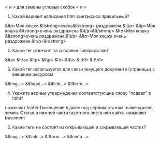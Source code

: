 &lt; и &gt; для замены угловых скобок < и >

1. Какой вариант написания html синтаксиса правильный?

&ltp>Моя кошка &ltstrong>очень&lt/strong> раздражена.&lt/p>
&ltp>Моя кошка &ltstrong>очень раздражена.&lt/p>&lt/strong>
&ltp>Моя кошка &ltstrong>очень раздражена.&lt/p>
&ltp>Моя кошка очень раздражена.&lt/p>&lt/strong>

2. Какой тег отвечает за создание гиперссылки?

&lta> &lt\a>
&ltp> &lt\p>
&lti> &lt\i>
&lth1> &lt\h1>

3. Какой тег используется для связи текущего документа (страницы) с внешним ресурсом

&ltimg...>
&lthead...>
&ltlink...>
&ltform...>

4. Укажите верные утвержндения соответстующие слову "подвал" в html?

называют footer
Помещение в доме под первым этажом, ниже уровня земли.
Статья в нижней части газетного листа или сайта.
называют basement

5. Какие теги не состоят из открывающей и закрывающей частях?

&ltimg...>
&ltlink...>
&ltform...>
&ltmeta...>